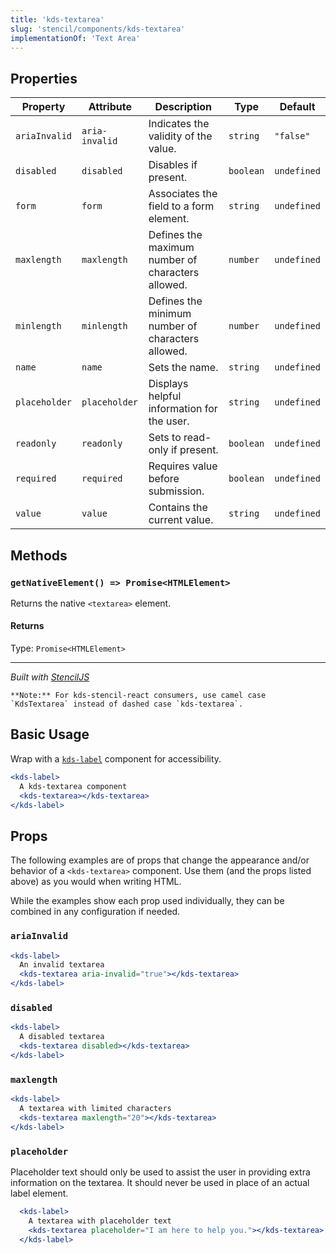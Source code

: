 ```yaml
---
title: 'kds-textarea'
slug: 'stencil/components/kds-textarea'
implementationOf: 'Text Area'
---
```

## Properties

| Property      | Attribute      | Description                                       | Type      | Default     |
| ------------- | -------------- | ------------------------------------------------- | --------- | ----------- |
| `ariaInvalid` | `aria-invalid` | Indicates the validity of the value.              | `string`  | `"false"`   |
| `disabled`    | `disabled`     | Disables if present.                              | `boolean` | `undefined` |
| `form`        | `form`         | Associates the field to a form element.           | `string`  | `undefined` |
| `maxlength`   | `maxlength`    | Defines the maximum number of characters allowed. | `number`  | `undefined` |
| `minlength`   | `minlength`    | Defines the minimum number of characters allowed. | `number`  | `undefined` |
| `name`        | `name`         | Sets the name.                                    | `string`  | `undefined` |
| `placeholder` | `placeholder`  | Displays helpful information for the user.        | `string`  | `undefined` |
| `readonly`    | `readonly`     | Sets to read-only if present.                     | `boolean` | `undefined` |
| `required`    | `required`     | Requires value before submission.                 | `boolean` | `undefined` |
| `value`       | `value`        | Contains the current value.                       | `string`  | `undefined` |


## Methods

### `getNativeElement() => Promise<HTMLElement>`

Returns the native `<textarea>` element.

#### Returns

Type: `Promise<HTMLElement>`




----------------------------------------------

*Built with [StencilJS](https://stenciljs.com/)*



```Message { "props" : { "className" : "mb-16" } }
**Note:** For kds-stencil-react consumers, use camel case `KdsTextarea` instead of dashed case `kds-textarea`.
```

## Basic Usage

Wrap with a [`kds-label`](./label) component for accessibility.

```jsx
<kds-label>
  A kds-textarea component
  <kds-textarea></kds-textarea>
</kds-label>
```

## Props

The following examples are of props that change the appearance and/or behavior of a `<kds-textarea>` component. Use them (and the props listed above) as you would when writing HTML.

While the examples show each prop used individually, they can be combined in any configuration if needed.

### `ariaInvalid`

```jsx
<kds-label>
  An invalid textarea
  <kds-textarea aria-invalid="true"></kds-textarea>
</kds-label>
```

### `disabled`

```jsx
<kds-label>
  A disabled textarea
  <kds-textarea disabled></kds-textarea>
</kds-label>
```

### `maxlength`

```jsx
<kds-label>
  A textarea with limited characters
  <kds-textarea maxlength="20"></kds-textarea>
</kds-label>
```

### `placeholder`

Placeholder text should only be used to assist the user in providing extra information on the textarea. It should never be used in place of an actual label element.

```jsx
  <kds-label>
    A textarea with placeholder text
    <kds-textarea placeholder="I am here to help you."></kds-textarea>
  </kds-label>
```
